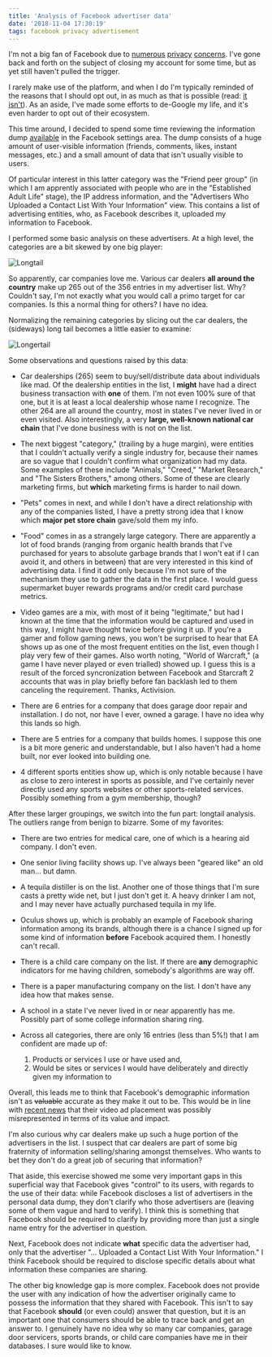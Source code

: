 ```yaml
---
title: 'Analysis of Facebook advertiser data'
date: '2018-11-04 17:30:19'
tags: facebook privacy advertisement
---
```


I'm not a big fan of Facebook due to [numerous](https://www.nbcnews.com/tech/social-media/timeline-facebook-s-privacy-issues-its-responses-n859651) [privacy](https://www.schneier.com/blog/archives/2018/10/facebook_is_usi.html) [concerns](https://www.forbes.com/sites/thomasbrewster/2016/06/29/facebook-location-tracking-friend-games/). I've gone back and forth on the subject of closing my account for some time, but as yet still haven't pulled the trigger.

I rarely make use of the platform, and when I do I'm typically reminded of the reasons that I should  opt out, in as much as that is possible (read: [it isn't](https://webtransparency.cs.princeton.edu/webcensus/)). As an aside, I've made some efforts to de-Google my life, and it's even harder to opt out of their ecosystem.

This time around, I decided to spend some time reviewing the information dump [available](https://www.facebook.com/settings?tab=your_facebook_information) in the Facebook settings area. The dump consists of a huge amount of user-visible information (friends, comments, likes, instant messages, etc.) and a small amount of data that isn't usually visible to users.

Of particular interest in this latter category was the "Friend peer group" (in which I am apprently associated with people who are in the "Established Adult Life" stage), the IP address information, and the "Advertisers Who Uploaded a Contact List With Your Information" view. This contains a list of advertising entities, who, as Facebook describes it, uploaded my information to Facebook.

I performed some basic analysis on these advertisers. At a high level, the categories are a bit skewed by one big player:

![Longtail](../../../assets/images/Screen2018-11-04-18-01.png)

So apparently, car companies love me. Various car dealers **all around the country** make up 265 out of the 356 entries in my advertiser list. Why? Couldn't say, I'm not exactly what you would call a primo target for car companies. Is this a normal thing for others? I have no idea.

Normalizing the remaining categories by slicing out the car dealers, the (sideways) long tail becomes a little easier to examine:

![Longertail](../../../assets/images/Screen2018-11-04-18-02.png)

Some observations and questions raised by this data:

* Car dealerships (265) seem to buy/sell/distribute data about individuals like mad. Of the dealership entities in the list, I **might** have had a direct business transaction with **one** of them. I'm not even 100% sure of that one, but it is at least a local dealership whose name I recognize. The other 264 are all around the country, most in states I've never lived in or even visited. Also interestingly, a very **large, well-known national car chain** that I've done business with is not on the list.

* The next biggest "category," (trailing by a huge margin), were entities that I couldn't actually verify a single industry for, because their names are so vague that I couldn't confirm what organization had my data. Some examples of these include "Animals," "Creed," "Market Research," and "The Sisters Brothers," among others. Some of these are clearly marketing firms, but **which** marketing firms is harder to nail down.

* "Pets" comes in next, and while I don't have a direct relationship with any of the companies listed, I have a pretty strong idea that I know which **major pet store chain** gave/sold them my info.

* "Food" comes in as a strangely large category. There are apparently a lot of food brands (ranging from organic health brands that I've purchased for years to absolute garbage brands that I won't eat if I can avoid it, and others in between) that are very interested in this kind of advertising data. I find it odd only because I'm not sure of the mechanism they use to gather the data in the first place. I would guess supermarket buyer rewards programs and/or credit card purchase metrics.

* Video games are a mix, with most of it being "legitimate," but had I known at the time that the information would be captured and used in this way, I might have thought twice before giving it up. If you're a gamer and follow gaming news, you won't be surprised to hear that EA shows up as one of the most frequent entities on the list, even though I play very few of their games. Also worth noting, "World of Warcraft," (a game I have never played or even trialled) showed up. I guess this is a result of the forced syncronization between Facebook and Starcraft 2 accounts that was in play briefly before fan backlash led to them canceling the requirement. Thanks, Activision.

* There are 6 entries for a company that does garage door repair and installation. I do not, nor have I ever, owned a garage. I have no idea why this lands so high.

* There are 5 entries for a company that builds homes. I suppose this one is a bit more generic and understandable, but I also haven't had a home built, nor ever looked into building one.

* 4 different sports entities show up, which is only notable because I have as close to zero interest in sports as possible, and I've certainly never directly used any sports websites or other sports-related services. Possibly something from a gym membership, though?

After these larger groupings, we switch into the fun part: longtail analysis. The outliers range from benign to bizarre. Some of my favorites:

* There are two entries for medical care, one of which is a hearing aid company. I don't even.

* One senior living facility shows up. I've always been "geared like" an old man... but damn.

* A tequila distiller is on the list. Another one of those things that I'm sure casts a pretty wide net, but I just don't get it. A heavy drinker I am not, and I may never have actually purchased tequila in my life.

* Oculus shows up, which is probably an example of Facebook sharing information among its brands, although there is a chance I signed up for some kind of information **before** Facebook acquired them. I honestly can't recall.

* There is a child care company on the list. If there are **any** demographic indicators for me having children, somebody's algorithms are way off.

* There is a paper manufacturing company on the list. I don't have any idea how that makes sense.

* A school in a state I've never lived in or near apparently has me. Possibly part of some college information sharing ring.

* Across all categories, there are only 16 entries (less than 5%!) that I am confident are made up of:
	1. Products or services I use or have used and,
	2. Would be sites or services I would have deliberately and directly given my information to

Overall, this leads me to think that Facebook's demographic information isn't as ~~valuable~~ accurate as they make it out to be. This would be in line with [recent news](https://www.washingtonexaminer.com/news/lawsuit-facebook-lied-about-video-metrics-misled-advertisers) that their video ad placement was possibly misrepresented in terms of its value and impact.

I'm also curious why car dealers make up such a huge portion of the advertisers in the list. I suspect that car dealers are part of some big fraternity of information selling/sharing amongst themselves. Who wants to bet they don't do a great job of securing that information?

That aside, this exercise showed me some very important gaps in this superficial way that Facebook gives "control" to its users, with regards to the use of their data: while Facebook discloses a list of advertisers in the personal data dump, they don't clarify who those advertisers are (leaving some of them vague and hard to verify). I think this is something that Facebook should be required to clarify by providing more than just a single name entry for the advertiser in question.

Next, Facebook does not indicate **what** specific data the advertiser had, only that the advertiser "... Uploaded a Contact List With Your Information." I think Facebook should be required to disclose specific details about what information these companies are sharing.

The other big knowledge gap is more complex. Facebook does not provide the user with any indication of how the advertiser originally came to possess the information that they shared with Facebook. This isn't to say that Facebook **should** (or even could) answer that question, but it is an important one that consumers should be able to trace back and get an answer to. I genuinely have no idea why so many car companies, garage door servicers, sports brands, or child care companies have me in their databases. I sure would like to know.
